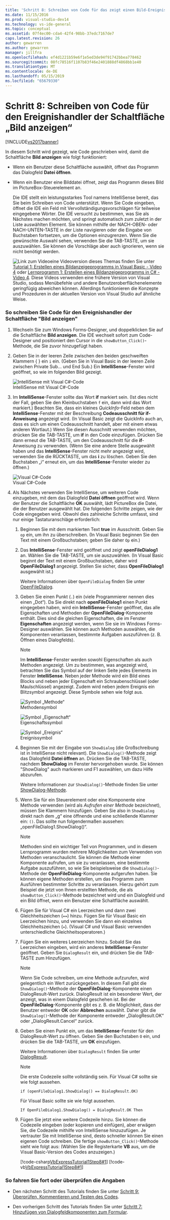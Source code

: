 ```yaml
---
title: 'Schritt 8: Schreiben von Code für das zeigt einen Bild-Ereignishandler | Microsoft-Dokumentation'
ms.date: 11/15/2016
ms.prod: visual-studio-dev14
ms.technology: vs-ide-general
ms.topic: conceptual
ms.assetid: 07f4ec00-cda4-42f4-98bb-37edc7167de7
caps.latest.revision: 26
author: gewarren
ms.author: gewarren
manager: jillfra
ms.openlocfilehash: ef4d1221b59e6f1e5ed3de94f91742bbea778462
ms.sourcegitcommit: 08fc78516f1107b83f46e2401888df4868bb1e40
ms.translationtype: MT
ms.contentlocale: de-DE
ms.lasthandoff: 05/15/2019
ms.locfileid: "65679330"
---
```

# <a name="step-8-write-code-for-the-show-a-picture-button-event-handler"></a>Schritt 8: Schreiben von Code für den Ereignishandler der Schaltfläche „Bild anzeigen“
[!INCLUDE[vs2017banner](../includes/vs2017banner.md)]

In diesem Schritt wird gezeigt, wie Code geschrieben wird, damit die Schaltfläche **Bild anzeigen** wie folgt funktioniert:  
  
- Wenn ein Benutzer diese Schaltfläche auswählt, öffnet das Programm das Dialogfeld **Datei öffnen**.  
  
- Wenn ein Benutzer eine Bilddatei öffnet, zeigt das Programm dieses Bild im PictureBox-Steuerelement an.  
  
  Die IDE stellt ein leistungsstarkes Tool namens IntelliSense bereit, das Sie beim Schreiben von Code unterstützt. Wenn Sie Code eingeben, öffnet die IDE ein Feld mit Vervollständigungsvorschlägen für teilweise eingegebene Wörter. Die IDE versucht zu bestimmen, was Sie als Nächstes machen möchten, und springt automatisch zum zuletzt in der Liste auswählten Element. Sie können mithilfe der NACH-OBEN- oder NACH-UNTEN-TASTE in der Liste navigieren oder die Eingabe von Buchstaben fortsetzen, um die Optionen einzugrenzen. Wenn Sie die gewünschte Auswahl sehen, verwenden Sie die TAB-TASTE, um sie auszuwählen. Sie können die Vorschläge aber auch ignorieren, wenn sie nicht benötigt werden.  
  
  ![Link zum Video](../data-tools/media/playvideo.gif "PlayVideo")eine Videoversion dieses Themas finden Sie unter [Tutorial 1: Erstellen eines Bildanzeigeprogramms in Visual Basic - Video 4](http://go.microsoft.com/fwlink/?LinkId=205215) oder [Lernprogramm 1: Erstellen eines Bildanzeigeprogramms in C# -Video 4](http://go.microsoft.com/fwlink/?LinkId=205203). Diese Videos verwenden eine frühere Version von Visual Studio, sodass Menübefehle und andere Benutzeroberflächenelemente geringfügig abweichen können. Allerdings funktionieren die Konzepte und Prozeduren in der aktuellen Version von Visual Studio auf ähnliche Weise.  
  
### <a name="to-write-code-for-the-show-a-picture-button-event-handler"></a>So schreiben Sie Code für den Ereignishandler der Schaltfläche "Bild anzeigen"  
  
1. Wechseln Sie zum Windows Forms-Designer, und doppelklicken Sie auf die Schaltfläche **Bild anzeigen**. Die IDE wechselt sofort zum Code-Designer und positioniert den Cursor in die `showButton_Click()`-Methode, die Sie zuvor hinzugefügt haben.  
  
2. Geben Sie in der leeren Zeile zwischen den beiden geschweiften Klammern { } ein `i` ein. (Geben Sie in Visual Basic in der leeren Zeile zwischen Private Sub... und End Sub.) Ein **IntelliSense**-Fenster wird geöffnet, so wie im folgenden Bild gezeigt.  
  
     ![IntelliSense mit Visual C#-Code](../ide/media/express-ifintellisense.png "Express_IfIntellisense")  
IntelliSense mit Visual C#-Code  
  
3. Im **IntelliSense**-Fenster sollte das Wort **if** markiert sein. (Ist dies nicht der Fall, geben Sie den Kleinbuchstaben `f` ein, dann wird das Wort markiert.) Beachten Sie, dass ein kleines *QuickInfo*-Feld neben dem **IntelliSense**-Fenster mit der Beschreibung **Codeausschnitt für if-Anweisung** angezeigt wird. (In Visual Basic zeigt die QuickInfo auch an, dass es sich um einen Codeausschnitt handelt, aber mit einem etwas anderen Wortlaut.) Wenn Sie diesen Ausschnitt verwenden möchten, drücken Sie die TAB-TASTE, um **if** in den Code einzufügen. Drücken Sie dann erneut die TAB-TASTE, um den Codeausschnitt für die **if**-Anweisung zu verwenden. (Wenn Sie eine andere Stelle ausgewählt haben und das **IntelliSense**-Fenster nicht mehr angezeigt wird, verwenden Sie die RÜCKTASTE, um das **i** zu löschen. Geben Sie den Buchstaben „i“ erneut ein, um das **IntelliSense**-Fenster wieder zu öffnen.)  
  
     ![Visual C#-Code](../ide/media/express-highlighttrue.png "Express_HighlightTrue")  
Visual C#-Code  
  
4. Als Nächstes verwenden Sie IntelliSense, um weiteren Code einzugeben, mit dem das Dialogfeld **Datei öffnen** geöffnet wird. Wenn der Benutzer die Schaltfläche **OK** auswählt, lädt PictureBox die Datei, die der Benutzer ausgewählt hat. Die folgenden Schritte zeigen, wie der Code eingegeben wird. Obwohl dies zahlreiche Schritte umfasst, sind nur einige Tastaturanschläge erforderlich:  
  
    1. Beginnen Sie mit dem markierten Text **true** im Ausschnitt. Geben Sie `op` ein, um ihn zu überschreiben. (In Visual Basic beginnen Sie den Text mit einem Großbuchstaben; geben Sie daher `Op` ein.)  
  
    2. Das **IntelliSense**-Fenster wird geöffnet und zeigt **openFileDialog1** an. Wählen Sie die TAB-TASTE, um sie auszuwählen. (In Visual Basic beginnt der Text mit einem Großbuchstaben, daher wird **OpenFileDialog1** angezeigt. Stellen Sie sicher, dass **OpenFileDialog1** ausgewählt ist.)  
  
         Weitere Informationen über `OpenFileDialog` finden Sie unter [OpenFileDialog](https://msdn.microsoft.com/library/system.windows.forms.openfiledialog.aspx).  
  
    3. Geben Sie einen Punkt (`.`) ein (viele Programmierer nennen dies einen „Dot“). Da Sie direkt nach **openFileDialog1** einen Punkt eingegeben haben, wird ein **IntelliSense**-Fenster geöffnet, das alle Eigenschaften und Methoden der **OpenFileDialog**-Komponente enthält. Dies sind die gleichen Eigenschaften, die im Fenster **Eigenschaften** angezeigt werden, wenn Sie sie im Windows Forms-Designer auswählen. Sie können auch Methoden auswählen, die Komponenten veranlassen, bestimmte Aufgaben auszuführen (z. B. Öffnen eines Dialogfelds).  
  
        > [!NOTE]
        > Im **IntelliSense**-Fenster werden sowohl Eigenschaften als auch Methoden angezeigt. Um zu bestimmen, was angezeigt wird, betrachten Sie das Symbol auf der linken Seite jedes Elements im Fenster **IntelliSense**. Neben jeder Methode wird ein Bild eines Blocks und neben jeder Eigenschaft ein Schraubenschlüssel (oder Maulschlüssel) angezeigt. Zudem wird neben jedem Ereignis ein Blitzsymbol angezeigt. Diese Symbole sehen wie folgt aus.  
  
         ![Symbol „Methode“](../ide/media/express-iconmethod.png "Express_IconMethod")  
Methodensymbol  
  
         ![Symbol „Eigenschaft“](../ide/media/express-iconproperty.png "Express_IconProperty")  
Eigenschaftssymbol  
  
         ![Symbol „Ereignis“](../ide/media/express-iconevent.png "Express_IconEvent")  
Ereignissymbol  
  
    4. Beginnen Sie mit der Eingabe von `ShowDialog` (die Großschreibung ist in IntelliSense nicht relevant). Die `ShowDialog()`-Methode zeigt das Dialogfeld **Datei öffnen** an. Drücken Sie die TAB-TASTE, nachdem **ShowDialog** im Fenster hervorgehoben wurde. Sie können "ShowDialog" auch markieren und F1 auswählen, um dazu Hilfe abzurufen.  
  
         Weitere Informationen zur `ShowDialog()`-Methode finden Sie unter [ShowDialog-Methode](https://msdn.microsoft.com/library/c7ykbedk.aspx).  
  
    5. Wenn Sie für ein Steuerelement oder eine Komponente eine Methode verwenden (wird als *Aufrufen einer Methode* bezeichnet), müssen Sie Klammern hinzufügen. Geben Sie also in `ShowDialog` direkt nach dem „g“ eine öffnende und eine schließende Klammer ein: `()`. Das sollte nun folgendermaßen aussehen: „openFileDialog1.ShowDialog()“.  
  
        > [!NOTE]
        > Methoden sind ein wichtiger Teil von Programmen, und in diesem Lernprogramm wurden mehrere Möglichkeiten zum Verwenden von Methoden veranschaulicht. Sie können die Methode einer Komponente aufrufen, um sie zu veranlassen, eine bestimmte Aufgabe auszuführen, so wie Sie beispielsweise die `ShowDialog()`-Methode der **OpenFileDialog**-Komponente aufgerufen haben. Sie können eigene Methoden erstellen, um das Programm zum Ausführen bestimmter Schritte zu veranlassen. Hierzu gehört zum Beispiel die jetzt von Ihnen erstellten Methode, die als `showButton_Click()`-Methode bezeichnet wird und ein Dialogfeld und ein Bild öffnet, wenn ein Benutzer eine Schaltfläche auswählt.  
  
    6. Fügen Sie für Visual C# ein Leerzeichen und dann zwei Gleichheitszeichen (`==`) hinzu. Fügen Sie für Visual Basic ein Leerzeichen hinzu, und verwenden Sie dann ein einzelnes Gleichheitszeichen (`=`). (Visual C# und Visual Basic verwenden unterschiedliche Gleichheitsoperatoren.)  
  
    7. Fügen Sie ein weiteres Leerzeichen hinzu. Sobald Sie das Leerzeichen eingeben, wird ein anderes **IntelliSense**-Fenster geöffnet. Geben Sie `DialogResult` ein, und drücken Sie die TAB-TASTE zum Hinzufügen.  
  
        > [!NOTE]
        > Wenn Sie Code schreiben, um eine Methode aufzurufen, wird gelegentlich ein Wert zurückgegeben. In diesem Fall gibt die `ShowDialog()`-Methode der **OpenFileDialog**-Komponente einen DialogResult-Wert zurück. DialogResult ist ein besonderer Wert, der anzeigt, was in einem Dialogfeld geschehen ist. Bei der **OpenFileDialog**-Komponente gibt es z. B. die Möglichkeit, dass der Benutzer entweder **OK** oder **Abbrechen** auswählt. Daher gibt die `ShowDialog()`-Methode der Komponente entweder „DialogResult.OK“ oder „DialogResult.Cancel“ zurück.  
  
    8. Geben Sie einen Punkt ein, um das **IntelliSense**-Fenster für den DialogResult-Wert zu öffnen. Geben Sie den Buchstaben `O` ein, und drücken Sie die TAB-TASTE, um **OK** einzufügen.  
  
         Weitere Informationen über `DialogResult` finden Sie unter [DialogResult](https://msdn.microsoft.com/library/system.windows.forms.dialogresult.aspx).  
  
        > [!NOTE]
        > Die erste Codezeile sollte vollständig sein. Für Visual C# sollte sie wie folgt aussehen.  
        >   
        >  `if (openFileDialog1.ShowDialog() == DialogResult.OK)`  
        >   
        >  Für Visual Basic sollte sie wie folgt aussehen.  
        >   
        >  `If OpenFileDialog1.ShowDialog() = DialogResult.OK Then`  
  
    9. Fügen Sie jetzt eine weitere Codezeile hinzu. Sie können die Codezeile eingeben (oder kopieren und einfügen), aber erwägen Sie, die Codezeile mithilfe von IntelliSense hinzuzufügen. Je vertrauter Sie mit IntelliSense sind, desto schneller können Sie einen eigenen Code schreiben. Die fertige `showButton_Click()`-Methode sieht wie folgt aus: (Wählen Sie die Registerkarte **VB** aus, um die Visual Basic-Version des Codes anzuzeigen.)  
  
         [!code-csharp[VbExpressTutorial1Step8#1](../snippets/csharp/VS_Snippets_VBCSharp/vbexpresstutorial1step8/cs/form1.cs#1)]
         [!code-vb[VbExpressTutorial1Step8#1](../snippets/visualbasic/VS_Snippets_VBCSharp/vbexpresstutorial1step8/vb/form1.vb#1)]  
  
### <a name="to-continue-or-review"></a>So fahren Sie fort oder überprüfen die Angaben  
  
- Den nächsten Schritt des Tutorials finden Sie unter [Schritt 9: Überprüfen, Kommentieren und Testen des Codes](../ide/step-9-review-comment-and-test-your-code.md).  
  
- Den vorherigen Schritt des Tutorials finden Sie unter [Schritt 7: Hinzufügen von Dialogfeldkomponenten zum Formular](../ide/step-7-add-dialog-components-to-your-form.md).
